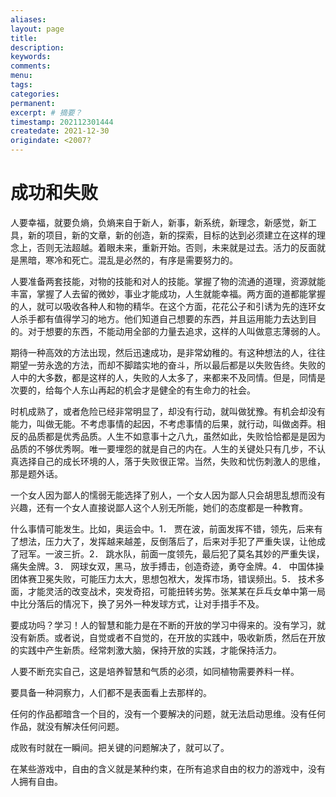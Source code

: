```yaml
---
aliases:
layout: page
title:
description:
keywords:
comments:
menu:
tags: 
categories:
permanent: 
excerpt: # 摘要？
timestamp: 202112301444
createdate: 2021-12-30
origindate: <2007?
---
```


# 成功和失败

人要幸福，就要负熵，负熵来自于新人，新事，新系统，新理念，新感觉，新工具，新的项目，新的文章，新的创造，新的探索，目标的达到必须建立在这样的理念上，否则无法超越。着眼未来，重新开始。否则，未来就是过去。活力的反面就是黑暗，寒冷和死亡。混乱是必然的，有序是需要努力的。

人要准备两套技能，对物的技能和对人的技能。掌握了物的流通的道理，资源就能丰富，掌握了人去留的微妙，事业才能成功，人生就能幸福。两方面的道都能掌握的人，就可以吸收各种人和物的精华。在这个方面，花花公子和引诱为先的连环女人杀手都有值得学习的地方。他们知道自己想要的东西，并且运用能力去达到目的。对于想要的东西，不能动用全部的力量去追求，这样的人叫做意志薄弱的人。

期待一种高效的方法出现，然后迅速成功，是非常幼稚的。有这种想法的人，往往期望一劳永逸的方法，而却不脚踏实地的奋斗，所以最后都是以失败告终。失败的人中的大多数，都是这样的人，失败的人太多了，来都来不及同情。但是，同情是次要的，给每个人东山再起的机会才是健全的有生命力的社会。

时机成熟了，或者危险已经非常明显了，却没有行动，就叫做犹豫。有机会却没有能力，叫做无能。不考虑事情的起因，不考虑事情的后果，就行动，叫做卤莽。相反的品质都是优秀品质。人生不如意事十之八九，虽然如此，失败恰恰都是是因为品质的不够优秀啊。唯一要埋怨的就是自己的内在。人生的关键处只有几步，不认真选择自己的成长环境的人，落于失败很正常。当然，失败和忧伤刺激人的思维，那是题外话。

一个女人因为鄙人的懦弱无能选择了别人，一个女人因为鄙人只会胡思乱想而没有兴趣，还有一个女人直接说鄙人这个人别无所能，她们的态度都是一种教育。

什么事情可能发生。比如，奥运会中。1． 贾在波，前面发挥不错，领先，后来有了想法，压力大了，发挥越来越差，反倒落后了，后来对手犯了严重失误，让他成了冠军。一波三折。2． 跳水队，前面一度领先，最后犯了莫名其妙的严重失误，痛失金牌。3． 网球女双，黑马，放手搏击，创造奇迹，勇夺金牌。4． 中国体操团体赛卫冕失败，可能压力太大，思想包袱大，发挥市场，错误频出。5． 技术多面，才能灵活的改变战术，突发奇招，可能扭转劣势。张某某在乒乓女单中第一局中比分落后的情况下，换了另外一种发球方式，让对手措手不及。

要成功吗？学习！人的智慧和能力是在不断的开放的学习中得来的。没有学习，就没有新质。或者说，自觉或者不自觉的，在开放的实践中，吸收新质，然后在开放的实践中产生新质。经常刺激大脑，保持开放的实践，才能保持活力。

人要不断充实自己，这是培养智慧和气质的必须，如同植物需要养料一样。

要具备一种洞察力，人们都不是表面看上去那样的。

任何的作品都暗含一个目的，没有一个要解决的问题，就无法启动思维。没有任何作品，就没有解决任何问题。

成败有时就在一瞬间。把关键的问题解决了，就可以了。

在某些游戏中，自由的含义就是某种约束，在所有追求自由的权力的游戏中，没有人拥有自由。
